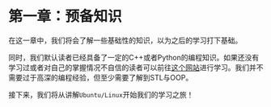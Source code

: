 # 第一章：预备知识

在这一章中，我们将会了解一些基础性的知识，以为之后的学习打下基础。

同时，我们默认读者已经具备了一定的C++或者Python的编程知识。如果还没有学习过或者对自己的掌握情况不自信的读者可以前往[这个网站](https://oi-wiki.org/lang/)进行学习。我们并不需要过于高深的编程经验，但至少需要了解到STL与OOP。

接下来，我们将从讲解`Ubuntu/Linux`开始我们的学习之旅！